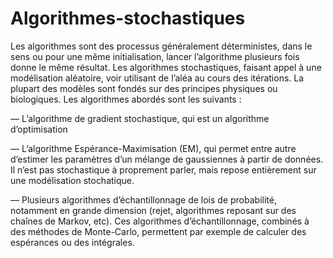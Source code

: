 # Algorithmes-stochastiques
Les algorithmes sont des processus généralement déterministes, dans le sens ou pour une même initialisation, lancer l’algorithme plusieurs fois donne le même résultat. Les algorithmes stochastiques, faisant appel à une modélisation aléatoire, voir utilisant de l’aléa au cours des itérations. La plupart des modèles sont fondés sur des principes physiques ou biologiques. Les algorithmes abordés sont les suivants :

— L’algorithme de gradient stochastique, qui est un algorithme d’optimisation

— L’algorithme Espérance-Maximisation (EM), qui permet entre autre d’estimer les paramètres d’un mélange de gaussiennes à partir de données. Il n’est pas stochastique à proprement parler, mais repose entièrement sur une modélisation stochatique. 

— Plusieurs algorithmes d’échantillonnage de lois de probabilité, notamment en grande dimension (rejet, algorithmes reposant sur des chaînes de Markov, etc). Ces algorithmes d’échantillonnage, combinés à des méthodes de Monte-Carlo, permettent par exemple de calculer des espérances ou des intégrales.
